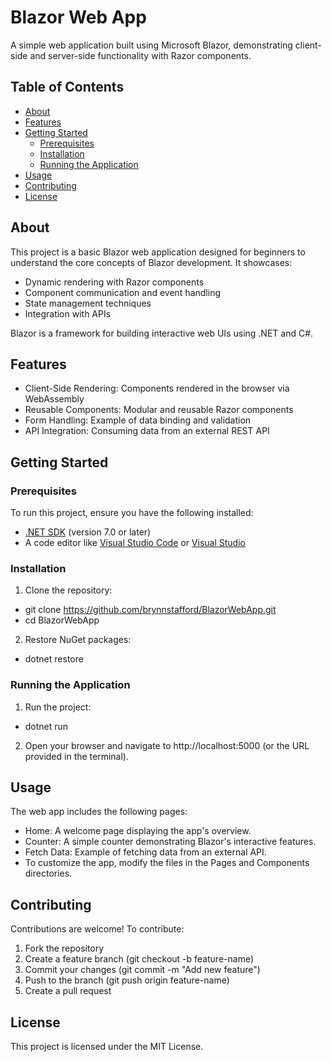 # Blazor Web App
A simple web application built using Microsoft Blazor, demonstrating client-side and server-side functionality with Razor components.

## Table of Contents
- [About](https://github.com/brynnstafford/BrynnStaffordWebApp/commit/b5ba9063072d6d67ed91335ac30c2ed053ada564#about)
- [Features](https://github.com/brynnstafford/BrynnStaffordWebApp/commit/b5ba9063072d6d67ed91335ac30c2ed053ada564#features)
- [Getting Started](https://github.com/brynnstafford/BrynnStaffordWebApp/commit/b5ba9063072d6d67ed91335ac30c2ed053ada564#getting-started)
  - [Prerequisites](https://github.com/brynnstafford/BrynnStaffordWebApp/commit/b5ba9063072d6d67ed91335ac30c2ed053ada564#prerequisites)
  - [Installation](https://github.com/brynnstafford/BrynnStaffordWebApp/commit/b5ba9063072d6d67ed91335ac30c2ed053ada564#installation)
  - [Running the Application](https://github.com/brynnstafford/BrynnStaffordWebApp/commit/b5ba9063072d6d67ed91335ac30c2ed053ada564#running-the-application)
- [Usage](https://github.com/brynnstafford/BrynnStaffordWebApp/commit/b5ba9063072d6d67ed91335ac30c2ed053ada564#usage)
- [Contributing](https://github.com/brynnstafford/BrynnStaffordWebApp/commit/b5ba9063072d6d67ed91335ac30c2ed053ada564#contributing)
- [License](https://github.com/brynnstafford/BrynnStaffordWebApp/commit/b5ba9063072d6d67ed91335ac30c2ed053ada564#license)

## About
This project is a basic Blazor web application designed for beginners to understand the core concepts of Blazor development. It showcases:
- Dynamic rendering with Razor components
- Component communication and event handling
- State management techniques
- Integration with APIs

Blazor is a framework for building interactive web UIs using .NET and C#.

## Features

- Client-Side Rendering: Components rendered in the browser via WebAssembly
- Reusable Components: Modular and reusable Razor components
- Form Handling: Example of data binding and validation
- API Integration: Consuming data from an external REST API

## Getting Started
### Prerequisites
To run this project, ensure you have the following installed:

- [.NET SDK](https://dotnet.microsoft.com/download) (version 7.0 or later)
- A code editor like [Visual Studio Code](https://code.visualstudio.com/) or [Visual Studio](https://visualstudio.microsoft.com/)
### Installation
1. Clone the repository:
- git clone https://github.com/brynnstafford/BlazorWebApp.git
- cd BlazorWebApp 

2. Restore NuGet packages:
- dotnet restore  

### Running the Application
1. Run the project:
- dotnet run  
2. Open your browser and navigate to http://localhost:5000 (or the URL provided in the terminal).
## Usage
The web app includes the following pages:

- Home: A welcome page displaying the app's overview.
- Counter: A simple counter demonstrating Blazor's interactive features.
- Fetch Data: Example of fetching data from an external API.
- To customize the app, modify the files in the Pages and Components directories.

## Contributing
Contributions are welcome! To contribute:

1. Fork the repository
2. Create a feature branch (git checkout -b feature-name)
3. Commit your changes (git commit -m "Add new feature")
4. Push to the branch (git push origin feature-name)
5. Create a pull request

## License
This project is licensed under the MIT License.
